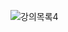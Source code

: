 ![강의목록4](https://user-images.githubusercontent.com/55095660/72065356-620a4900-3321-11ea-8503-cbada1b8577b.PNG)
